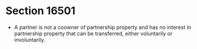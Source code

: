 # Section 16501

- A partner is not a coowner of partnership property and has no interest in partnership property that can be transferred, either voluntarily or involuntarily.